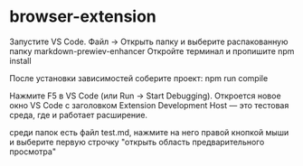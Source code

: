 # browser-extension
Запустите VS Code.
Файл → Открыть папку и выберите распакованную папку markdown-prewiev-enhancer
Откройте терминал и пропишите npm install

После установки зависимостей соберите проект:
npm run compile

Нажмите F5 в VS Code (или Run → Start Debugging).
Откроется новое окно VS Code с заголовком Extension Development Host — это тестовая среда, где и работает расширение.

среди папок есть файл test.md, нажмите на него правой кнопкой мыши и выберите первую строчку "открыть область предварительного просмотра" 
